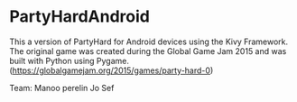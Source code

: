 # PartyHardAndroid
This a version of PartyHard for Android devices using the Kivy Framework.
The original game was created during the Global Game Jam 2015 and was built with Python using Pygame.
(https://globalgamejam.org/2015/games/party-hard-0)


Team:
Manoo
perelin
Jo Sef
